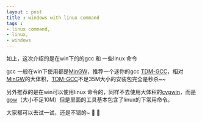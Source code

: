 ```yaml
---
layout : post
title : windows with linux command
tags :
- linux command,
- linux,
- windows
---
```


如上，这次介绍的是在win下的的gcc  和 一些linux 命令  

gcc  一般在win下使用都是[MinGW](http://www.mingw.org/)，推荐一个迷你的gcc [TDM-GCC](http://tdm-gcc.tdragon.net/)，相对[MinGW](http://www.mingw.org/)的大体积，[TDM-GCC](http://tdm-gcc.tdragon.net/)不足35M大小的安装包完全是秒杀~~  

另外推荐的是在win可以使用linux 命令的，同样不去使用大体积的[cygwin](https://www.cygwin.com/)，而是[gow](https://github.com/bmatzelle/gow)（大小不足10M）但是里面的工具基本包含了linux的下常用命令。  

大家都可以去试一试，还是不错的~ :ghost: :ghost: